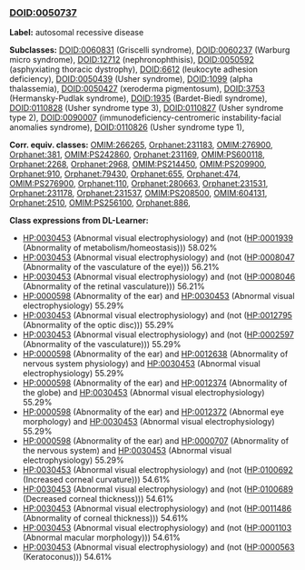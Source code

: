 
### [DOID:0050737](http://purl.obolibrary.org/obo/DOID_0050737)
**Label:** autosomal recessive disease

**Subclasses:** [DOID:0060831](http://purl.obolibrary.org/obo/DOID_0060831) (Griscelli syndrome), [DOID:0060237](http://purl.obolibrary.org/obo/DOID_0060237) (Warburg micro syndrome), [DOID:12712](http://purl.obolibrary.org/obo/DOID_12712) (nephronophthisis), [DOID:0050592](http://purl.obolibrary.org/obo/DOID_0050592) (asphyxiating thoracic dystrophy), [DOID:6612](http://purl.obolibrary.org/obo/DOID_6612) (leukocyte adhesion deficiency), [DOID:0050439](http://purl.obolibrary.org/obo/DOID_0050439) (Usher syndrome), [DOID:1099](http://purl.obolibrary.org/obo/DOID_1099) (alpha thalassemia), [DOID:0050427](http://purl.obolibrary.org/obo/DOID_0050427) (xeroderma pigmentosum), [DOID:3753](http://purl.obolibrary.org/obo/DOID_3753) (Hermansky-Pudlak syndrome), [DOID:1935](http://purl.obolibrary.org/obo/DOID_1935) (Bardet-Biedl syndrome), [DOID:0110828](http://purl.obolibrary.org/obo/DOID_0110828) (Usher syndrome type 3), [DOID:0110827](http://purl.obolibrary.org/obo/DOID_0110827) (Usher syndrome type 2), [DOID:0090007](http://purl.obolibrary.org/obo/DOID_0090007) (immunodeficiency-centromeric instability-facial anomalies syndrome), [DOID:0110826](http://purl.obolibrary.org/obo/DOID_0110826) (Usher syndrome type 1), 

**Corr. equiv. classes:** [OMIM:266265](http://purl.obolibrary.org/obo/OMIM_266265), [Orphanet:231183](http://www.orpha.net/ORDO/Orphanet_231183), [OMIM:276900](http://purl.obolibrary.org/obo/OMIM_276900), [Orphanet:381](http://www.orpha.net/ORDO/Orphanet_381), [OMIM:PS242860](http://purl.obolibrary.org/obo/OMIM_PS242860), [Orphanet:231169](http://www.orpha.net/ORDO/Orphanet_231169), [OMIM:PS600118](http://purl.obolibrary.org/obo/OMIM_PS600118), [Orphanet:2268](http://www.orpha.net/ORDO/Orphanet_2268), [Orphanet:2968](http://www.orpha.net/ORDO/Orphanet_2968), [OMIM:PS214450](http://purl.obolibrary.org/obo/OMIM_PS214450), [OMIM:PS209900](http://purl.obolibrary.org/obo/OMIM_PS209900), [Orphanet:910](http://www.orpha.net/ORDO/Orphanet_910), [Orphanet:79430](http://www.orpha.net/ORDO/Orphanet_79430), [Orphanet:655](http://www.orpha.net/ORDO/Orphanet_655), [Orphanet:474](http://www.orpha.net/ORDO/Orphanet_474), [OMIM:PS276900](http://purl.obolibrary.org/obo/OMIM_PS276900), [Orphanet:110](http://www.orpha.net/ORDO/Orphanet_110), [Orphanet:280663](http://www.orpha.net/ORDO/Orphanet_280663), [Orphanet:231531](http://www.orpha.net/ORDO/Orphanet_231531), [Orphanet:231178](http://www.orpha.net/ORDO/Orphanet_231178), [Orphanet:231537](http://www.orpha.net/ORDO/Orphanet_231537), [OMIM:PS208500](http://purl.obolibrary.org/obo/OMIM_PS208500), [OMIM:604131](http://purl.obolibrary.org/obo/OMIM_604131), [Orphanet:2510](http://www.orpha.net/ORDO/Orphanet_2510), [OMIM:PS256100](http://purl.obolibrary.org/obo/OMIM_PS256100), [Orphanet:886](http://www.orpha.net/ORDO/Orphanet_886), 

**Class expressions from DL-Learner:**

- [HP:0030453](http://purl.obolibrary.org/obo/HP_0030453) (Abnormal visual electrophysiology) and (not ([HP:0001939](http://purl.obolibrary.org/obo/HP_0001939) (Abnormality of metabolism/homeostasis))) 58.02%
- [HP:0030453](http://purl.obolibrary.org/obo/HP_0030453) (Abnormal visual electrophysiology) and (not ([HP:0008047](http://purl.obolibrary.org/obo/HP_0008047) (Abnormality of the vasculature of the eye))) 56.21%
- [HP:0030453](http://purl.obolibrary.org/obo/HP_0030453) (Abnormal visual electrophysiology) and (not ([HP:0008046](http://purl.obolibrary.org/obo/HP_0008046) (Abnormality of the retinal vasculature))) 56.21%
- [HP:0000598](http://purl.obolibrary.org/obo/HP_0000598) (Abnormality of the ear) and [HP:0030453](http://purl.obolibrary.org/obo/HP_0030453) (Abnormal visual electrophysiology) 55.29%
- [HP:0030453](http://purl.obolibrary.org/obo/HP_0030453) (Abnormal visual electrophysiology) and (not ([HP:0012795](http://purl.obolibrary.org/obo/HP_0012795) (Abnormality of the optic disc))) 55.29%
- [HP:0030453](http://purl.obolibrary.org/obo/HP_0030453) (Abnormal visual electrophysiology) and (not ([HP:0002597](http://purl.obolibrary.org/obo/HP_0002597) (Abnormality of the vasculature))) 55.29%
- [HP:0000598](http://purl.obolibrary.org/obo/HP_0000598) (Abnormality of the ear) and [HP:0012638](http://purl.obolibrary.org/obo/HP_0012638) (Abnormality of nervous system physiology) and [HP:0030453](http://purl.obolibrary.org/obo/HP_0030453) (Abnormal visual electrophysiology) 55.29%
- [HP:0000598](http://purl.obolibrary.org/obo/HP_0000598) (Abnormality of the ear) and [HP:0012374](http://purl.obolibrary.org/obo/HP_0012374) (Abnormality of the globe) and [HP:0030453](http://purl.obolibrary.org/obo/HP_0030453) (Abnormal visual electrophysiology) 55.29%
- [HP:0000598](http://purl.obolibrary.org/obo/HP_0000598) (Abnormality of the ear) and [HP:0012372](http://purl.obolibrary.org/obo/HP_0012372) (Abnormal eye morphology) and [HP:0030453](http://purl.obolibrary.org/obo/HP_0030453) (Abnormal visual electrophysiology) 55.29%
- [HP:0000598](http://purl.obolibrary.org/obo/HP_0000598) (Abnormality of the ear) and [HP:0000707](http://purl.obolibrary.org/obo/HP_0000707) (Abnormality of the nervous system) and [HP:0030453](http://purl.obolibrary.org/obo/HP_0030453) (Abnormal visual electrophysiology) 55.29%
- [HP:0030453](http://purl.obolibrary.org/obo/HP_0030453) (Abnormal visual electrophysiology) and (not ([HP:0100692](http://purl.obolibrary.org/obo/HP_0100692) (Increased corneal curvature))) 54.61%
- [HP:0030453](http://purl.obolibrary.org/obo/HP_0030453) (Abnormal visual electrophysiology) and (not ([HP:0100689](http://purl.obolibrary.org/obo/HP_0100689) (Decreased corneal thickness))) 54.61%
- [HP:0030453](http://purl.obolibrary.org/obo/HP_0030453) (Abnormal visual electrophysiology) and (not ([HP:0011486](http://purl.obolibrary.org/obo/HP_0011486) (Abnormality of corneal thickness))) 54.61%
- [HP:0030453](http://purl.obolibrary.org/obo/HP_0030453) (Abnormal visual electrophysiology) and (not ([HP:0001103](http://purl.obolibrary.org/obo/HP_0001103) (Abnormal macular morphology))) 54.61%
- [HP:0030453](http://purl.obolibrary.org/obo/HP_0030453) (Abnormal visual electrophysiology) and (not ([HP:0000563](http://purl.obolibrary.org/obo/HP_0000563) (Keratoconus))) 54.61%


